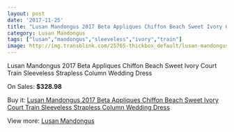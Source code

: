 ```yaml
---
layout: post
date: '2017-11-25'
title: "Lusan Mandongus 2017 Beta Appliques Chiffon Beach Sweet Ivory Court Train Sleeveless Strapless Column Wedding Dress"
category: Lusan Mandongus
tags: ["lusan","mandongus","sleeveless","ivory","train"]
image: http://img.transblink.com/25765-thickbox_default/lusan-mandongus-2017-beta-appliques-chiffon-beach-sweet-ivory-court-train-sleeveless-strapless-column-wedding-dress.jpg
---
```

Lusan Mandongus 2017 Beta Appliques Chiffon Beach Sweet Ivory Court Train Sleeveless Strapless Column Wedding Dress

On Sales: **$328.98**
<a href="https://www.transblink.com/en/lusan-mandongus/8130-lusan-mandongus-2017-beta-appliques-chiffon-beach-sweet-ivory-court-train-sleeveless-strapless-column-wedding-dress.html"><amp-img layout="responsive" width="600" height="600" src="//img.transblink.com/25765-thickbox_default/lusan-mandongus-2017-beta-appliques-chiffon-beach-sweet-ivory-court-train-sleeveless-strapless-column-wedding-dress.jpg" alt="Lusan Mandongus 2017 Beta Appliques Chiffon Beach Sweet Ivory Court Train Sleeveless Strapless Column Wedding Dress 0" /></a>
<a href="https://www.transblink.com/en/lusan-mandongus/8130-lusan-mandongus-2017-beta-appliques-chiffon-beach-sweet-ivory-court-train-sleeveless-strapless-column-wedding-dress.html"><amp-img layout="responsive" width="600" height="600" src="//img.transblink.com/25767-thickbox_default/lusan-mandongus-2017-beta-appliques-chiffon-beach-sweet-ivory-court-train-sleeveless-strapless-column-wedding-dress.jpg" alt="Lusan Mandongus 2017 Beta Appliques Chiffon Beach Sweet Ivory Court Train Sleeveless Strapless Column Wedding Dress 1" /></a>
<a href="https://www.transblink.com/en/lusan-mandongus/8130-lusan-mandongus-2017-beta-appliques-chiffon-beach-sweet-ivory-court-train-sleeveless-strapless-column-wedding-dress.html"><amp-img layout="responsive" width="600" height="600" src="//img.transblink.com/25766-thickbox_default/lusan-mandongus-2017-beta-appliques-chiffon-beach-sweet-ivory-court-train-sleeveless-strapless-column-wedding-dress.jpg" alt="Lusan Mandongus 2017 Beta Appliques Chiffon Beach Sweet Ivory Court Train Sleeveless Strapless Column Wedding Dress 2" /></a>

Buy it: [Lusan Mandongus 2017 Beta Appliques Chiffon Beach Sweet Ivory Court Train Sleeveless Strapless Column Wedding Dress](https://www.transblink.com/en/lusan-mandongus/8130-lusan-mandongus-2017-beta-appliques-chiffon-beach-sweet-ivory-court-train-sleeveless-strapless-column-wedding-dress.html "Lusan Mandongus 2017 Beta Appliques Chiffon Beach Sweet Ivory Court Train Sleeveless Strapless Column Wedding Dress")

View more: [Lusan Mandongus](https://www.transblink.com/en/69-lusan-mandongus "Lusan Mandongus")